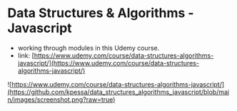 # Data Structures & Algorithms - Javascript

* working through modules in this Udemy course.
* link: [https://www.udemy.com/course/data-structures-algorithms-javascript/](https://www.udemy.com/course/data-structures-algorithms-javascript/)

![https://www.udemy.com/course/data-structures-algorithms-javascript/](https://github.com/kpessa/data_structures_algorithms_javascript/blob/main/images/screenshot.png?raw=true)

